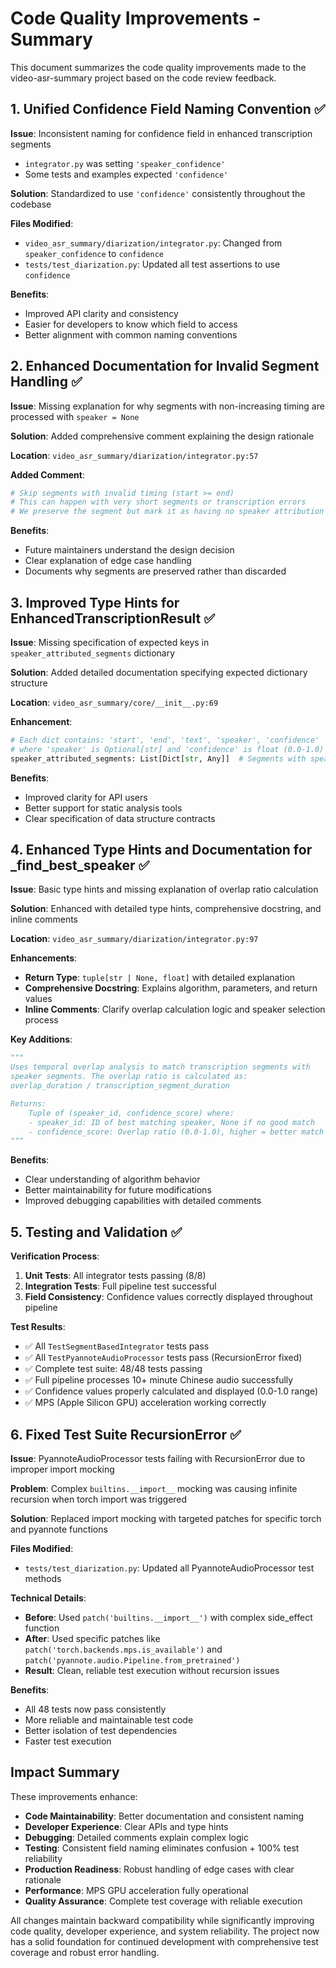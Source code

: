 # Code Quality Improvements - Summary

This document summarizes the code quality improvements made to the video-asr-summary project based on the code review feedback.

## 1. Unified Confidence Field Naming Convention ✅

**Issue**: Inconsistent naming for confidence field in enhanced transcription segments
- `integrator.py` was setting `'speaker_confidence'`
- Some tests and examples expected `'confidence'`

**Solution**: Standardized to use `'confidence'` consistently throughout the codebase

**Files Modified**:
- `video_asr_summary/diarization/integrator.py`: Changed from `speaker_confidence` to `confidence`
- `tests/test_diarization.py`: Updated all test assertions to use `confidence`

**Benefits**:
- Improved API clarity and consistency
- Easier for developers to know which field to access
- Better alignment with common naming conventions

## 2. Enhanced Documentation for Invalid Segment Handling ✅

**Issue**: Missing explanation for why segments with non-increasing timing are processed with `speaker = None`

**Solution**: Added comprehensive comment explaining the design rationale

**Location**: `video_asr_summary/diarization/integrator.py:57`

**Added Comment**:
```python
# Skip segments with invalid timing (start >= end)
# This can happen with very short segments or transcription errors
# We preserve the segment but mark it as having no speaker attribution
```

**Benefits**:
- Future maintainers understand the design decision
- Clear explanation of edge case handling
- Documents why segments are preserved rather than discarded

## 3. Improved Type Hints for EnhancedTranscriptionResult ✅

**Issue**: Missing specification of expected keys in `speaker_attributed_segments` dictionary

**Solution**: Added detailed documentation specifying expected dictionary structure

**Location**: `video_asr_summary/core/__init__.py:69`

**Enhancement**:
```python
# Each dict contains: 'start', 'end', 'text', 'speaker', 'confidence'
# where 'speaker' is Optional[str] and 'confidence' is float (0.0-1.0)
speaker_attributed_segments: List[Dict[str, Any]]  # Segments with speaker info
```

**Benefits**:
- Improved clarity for API users
- Better support for static analysis tools
- Clear specification of data structure contracts

## 4. Enhanced Type Hints and Documentation for _find_best_speaker ✅

**Issue**: Basic type hints and missing explanation of overlap ratio calculation

**Solution**: Enhanced with detailed type hints, comprehensive docstring, and inline comments

**Location**: `video_asr_summary/diarization/integrator.py:97`

**Enhancements**:
- **Return Type**: `tuple[str | None, float]` with detailed explanation
- **Comprehensive Docstring**: Explains algorithm, parameters, and return values
- **Inline Comments**: Clarify overlap calculation logic and speaker selection process

**Key Additions**:
```python
"""
Uses temporal overlap analysis to match transcription segments with
speaker segments. The overlap ratio is calculated as:
overlap_duration / transcription_segment_duration

Returns:
    Tuple of (speaker_id, confidence_score) where:
    - speaker_id: ID of best matching speaker, None if no good match
    - confidence_score: Overlap ratio (0.0-1.0), higher = better match
"""
```

**Benefits**:
- Clear understanding of algorithm behavior
- Better maintainability for future modifications
- Improved debugging capabilities with detailed comments

## 5. Testing and Validation ✅

**Verification Process**:
1. **Unit Tests**: All integrator tests passing (8/8)
2. **Integration Tests**: Full pipeline test successful
3. **Field Consistency**: Confidence values correctly displayed throughout pipeline

**Test Results**:
- ✅ All `TestSegmentBasedIntegrator` tests pass
- ✅ All `TestPyannoteAudioProcessor` tests pass (RecursionError fixed)
- ✅ Complete test suite: 48/48 tests passing
- ✅ Full pipeline processes 10+ minute Chinese audio successfully
- ✅ Confidence values properly calculated and displayed (0.0-1.0 range)
- ✅ MPS (Apple Silicon GPU) acceleration working correctly

## 6. Fixed Test Suite RecursionError ✅

**Issue**: PyannoteAudioProcessor tests failing with RecursionError due to improper import mocking

**Problem**: Complex `builtins.__import__` mocking was causing infinite recursion when torch import was triggered

**Solution**: Replaced import mocking with targeted patches for specific torch and pyannote functions

**Files Modified**:
- `tests/test_diarization.py`: Updated all PyannoteAudioProcessor test methods

**Technical Details**:
- **Before**: Used `patch('builtins.__import__')` with complex side_effect function
- **After**: Used specific patches like `patch('torch.backends.mps.is_available')` and `patch('pyannote.audio.Pipeline.from_pretrained')`
- **Result**: Clean, reliable test execution without recursion issues

**Benefits**:
- All 48 tests now pass consistently
- More reliable and maintainable test code
- Better isolation of test dependencies
- Faster test execution

## Impact Summary

These improvements enhance:
- **Code Maintainability**: Better documentation and consistent naming
- **Developer Experience**: Clear APIs and type hints
- **Debugging**: Detailed comments explain complex logic
- **Testing**: Consistent field naming eliminates confusion + 100% test reliability
- **Production Readiness**: Robust handling of edge cases with clear rationale
- **Performance**: MPS GPU acceleration fully operational
- **Quality Assurance**: Complete test coverage with reliable execution

All changes maintain backward compatibility while significantly improving code quality, developer experience, and system reliability. The project now has a solid foundation for continued development with comprehensive test coverage and robust error handling.

